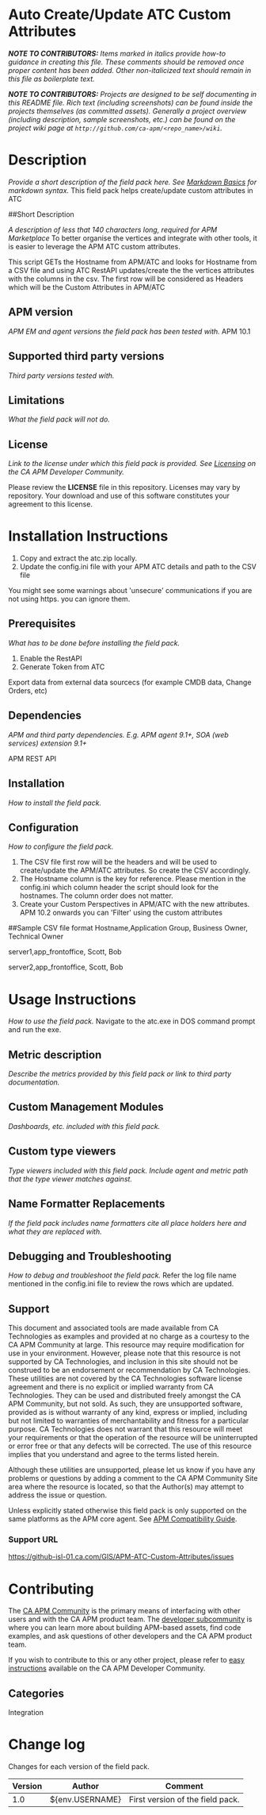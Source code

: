 # Auto Create/Update ATC Custom Attributes
*__NOTE TO CONTRIBUTORS:__ Items marked in italics provide how-to guidance in creating this file.  These comments should be removed once proper content has been added.  Other non-italicized text should remain in this file as boilerplate text.*


*__NOTE TO CONTRIBUTORS:__ Projects are designed to be self documenting in this README file.  Rich text (including screenshots) can be  found inside the projects themselves (as committed assets).  Generally a project overview (including description, sample screenshots, etc.) can be found on the project wiki page at `http://github.com/ca-apm/<repo_name>/wiki`.* 

# Description
*Provide a short description of the field pack here. See [Markdown Basics](https://help.github.com/articles/markdown-basics/) for markdown syntax.*
This field pack helps create/update custom attributes in ATC

##Short Description

*A description of less that 140 characters long, required for APM Marketplace*
To better organise the vertices and integrate with other tools, it is easier to leverage the APM ATC custom attributes.

This script GETs the Hostname from APM/ATC and looks for Hostname from a CSV file and using ATC RestAPI updates/create the the vertices  attributes with the columns in the csv.
The first row will be considered as Headers which will be the Custom Attributes in APM/ATC


## APM version
*APM EM and agent versions the field pack has been tested with.*
APM 10.1
## Supported third party versions
*Third party versions tested with.*

## Limitations
*What the field pack will not do.*

## License
*Link to the license under which this field pack is provided. See [Licensing](https://communities.ca.com/docs/DOC-231150910#license) on the CA APM Developer Community.*

Please review the 
**LICENSE**
file in this repository.  Licenses may vary by repository.  Your download and use of this software constitutes your agreement to this license.

# Installation Instructions
1. Copy and extract the atc.zip locally.
2. Update the config.ini file with your APM ATC details and path to the CSV file




You might see some warnings about 'unsecure' communications if you are not using https. you can ignore them.


## Prerequisites
*What has to be done before installing the field pack.*
1. Enable the RestAPI
2. Generate Token from ATC

Export data from external data sourcecs (for example CMDB data, Change Orders, etc)
## Dependencies 
*APM and third party dependencies. E.g. APM agent 9.1+, SOA (web services) extension 9.1+*

APM REST API

## Installation
*How to install the field pack.*

## Configuration
*How to configure the field pack.*
1. The CSV file first row will be the headers and will be used to create/update the APM/ATC attributes. So create the CSV accordingly.
2. The Hostname column is the key for reference. Please mention in the config.ini which column header the script should look for the hostnames. The column order does not matter.
3. Create your Custom Perspectives in APM/ATC with the new attributes. APM 10.2 onwards you can 'Filter' using the custom attributes

##Sample CSV file format
Hostname,Application Group, Business Owner, Technical Owner

server1,app_frontoffice, Scott, Bob

server2,app_frontoffice, Scott, Bob

# Usage Instructions
*How to use the field pack.*
Navigate to the atc.exe in DOS command prompt and run the exe.

## Metric description
*Describe the metrics provided by this field pack or link to third party documentation.*

## Custom Management Modules
*Dashboards, etc. included with this field pack.*

## Custom type viewers
*Type viewers included with this field pack. Include agent and metric path that the type viewer matches against.*

## Name Formatter Replacements
*If the field pack includes name formatters cite all place holders here and what they are replaced with.*

## Debugging and Troubleshooting
*How to debug and troubleshoot the field pack.*
Refer the log file name mentioned in the config.ini file to review the rows which are updated.

## Support
This document and associated tools are made available from CA Technologies as examples and provided at no charge as a courtesy to the CA APM Community at large. This resource may require modification for use in your environment. However, please note that this resource is not supported by CA Technologies, and inclusion in this site should not be construed to be an endorsement or recommendation by CA Technologies. These utilities are not covered by the CA Technologies software license agreement and there is no explicit or implied warranty from CA Technologies. They can be used and distributed freely amongst the CA APM Community, but not sold. As such, they are unsupported software, provided as is without warranty of any kind, express or implied, including but not limited to warranties of merchantability and fitness for a particular purpose. CA Technologies does not warrant that this resource will meet your requirements or that the operation of the resource will be uninterrupted or error free or that any defects will be corrected. The use of this resource implies that you understand and agree to the terms listed herein.

Although these utilities are unsupported, please let us know if you have any problems or questions by adding a comment to the CA APM Community Site area where the resource is located, so that the Author(s) may attempt to address the issue or question.

Unless explicitly stated otherwise this field pack is only supported on the same platforms as the APM core agent. See [APM Compatibility Guide](http://www.ca.com/us/support/ca-support-online/product-content/status/compatibility-matrix/application-performance-management-compatibility-guide.aspx).

### Support URL
https://github-isl-01.ca.com/GIS/APM-ATC-Custom-Attributes/issues

# Contributing
The [CA APM Community](https://communities.ca.com/community/ca-apm) is the primary means of interfacing with other users and with the CA APM product team.  The [developer subcommunity](https://communities.ca.com/community/ca-apm/ca-developer-apm) is where you can learn more about building APM-based assets, find code examples, and ask questions of other developers and the CA APM product team.

If you wish to contribute to this or any other project, please refer to [easy instructions](https://communities.ca.com/docs/DOC-231150910) available on the CA APM Developer Community.

## Categories

Integration


# Change log
Changes for each version of the field pack.

Version | Author | Comment
--------|--------|--------
1.0 | ${env.USERNAME} | First version of the field pack.
